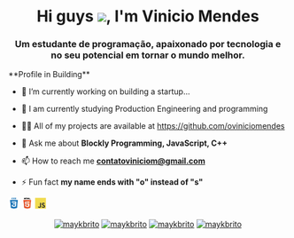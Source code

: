 <h1 align="center">Hi guys <img src="https://raw.githubusercontent.com/kaueMarques/kaueMarques/master/hi.gif" width="30px">, I'm Vinicio Mendes</h1>
<h3 align="center">Um estudante de programação, apaixonado por tecnologia e no seu potencial em tornar o mundo melhor.</h3>
<p align="left"> **Profile in Building**</p>

- 🔭 I’m currently working on building a startup...

- 🌱 I am currently studying Production Engineering and programming

- 👨‍💻 All of my projects are available at https://github.com/oviniciomendes

- 💬 Ask me about **Blockly Programming, JavaScript, C++**

- 📫 How to reach me **contatoviniciom@gmail.com**

- ⚡ Fun fact **my name ends with "o" instead of "s"**

<p align="left">
<img src="https://raw.githubusercontent.com/devicons/devicon/master/icons/css3/css3-plain-wordmark.svg" alt="css3"  width="20" height="20"/>
<img src="https://raw.githubusercontent.com/devicons/devicon/master/icons/html5/html5-original-wordmark.svg" alt="html5"  width="20" height="20"/>
<img src="https://raw.githubusercontent.com/devicons/devicon/master/icons/javascript/javascript-original.svg" alt="javascript" width="20" height="20"/>
</p>

<p align="center">
<a href="https://twitter.com/ttvinicio" target="blank"><img align="center" src="https://cdn.jsdelivr.net/npm/simple-icons@3.0.1/icons/twitter.svg" alt="maykbrito" height="50" width="50" /></a>
<a href="https://linkedin.com/in/oviniciomendes" target="blank"><img align="center" src="https://cdn.jsdelivr.net/npm/simple-icons@3.0.1/icons/linkedin.svg" alt="maykbrito" height="50" width="50" /></a>
<a href="https://fb.com/contato.vinicio" target="blank"><img align="center" src="https://cdn.jsdelivr.net/npm/simple-icons@3.0.1/icons/facebook.svg" alt="maykbrito" height="50" width="50" /></a>
<a href="https://instagram.com/oviniciomendes" target="blank"><img align="center" src="https://cdn.jsdelivr.net/npm/simple-icons@3.0.1/icons/instagram.svg" alt="maykbrito" height="50" width="50" /></a>
</p>

<!--
**oviniciomendes/oviniciomendes** is a ✨ _special_ ✨ repository because its `README.md` (this file) appears on your GitHub profile.

Here are some ideas to get you started:

- 🔭 I’m currently working on ...
- 🌱 I’m currently learning ...
- 👯 I’m looking to collaborate on ...
- 🤔 I’m looking for help with ...
- 💬 Ask me about ...
- 📫 How to reach me: ...
- 😄 Pronouns: ...
- ⚡ Fun fact: ...
-->
